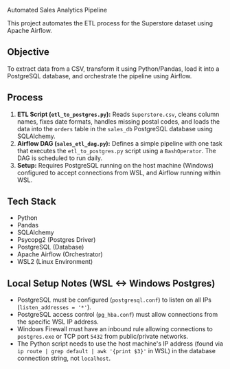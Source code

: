 Automated Sales Analytics Pipeline

This project automates the ETL process for the Superstore dataset using Apache Airflow.

## Objective
To extract data from a CSV, transform it using Python/Pandas, load it into a PostgreSQL database, and orchestrate the pipeline using Airflow.

## Process
1.  **ETL Script (`etl_to_postgres.py`):** Reads `Superstore.csv`, cleans column names, fixes date formats, handles missing postal codes, and loads the data into the `orders` table in the `sales_db` PostgreSQL database using SQLAlchemy.
2.  **Airflow DAG (`sales_etl_dag.py`):** Defines a simple pipeline with one task that executes the `etl_to_postgres.py` script using a `BashOperator`. The DAG is scheduled to run daily.
3.  **Setup:** Requires PostgreSQL running on the host machine (Windows) configured to accept connections from WSL, and Airflow running within WSL.

## Tech Stack
* Python
* Pandas
* SQLAlchemy
* Psycopg2 (Postgres Driver)
* PostgreSQL (Database)
* Apache Airflow (Orchestrator)
* WSL2 (Linux Environment)

## Local Setup Notes (WSL <-> Windows Postgres)
* PostgreSQL must be configured (`postgresql.conf`) to listen on all IPs (`listen_addresses = '*'`).
* PostgreSQL access control (`pg_hba.conf`) must allow connections from the specific WSL IP address.
* Windows Firewall must have an inbound rule allowing connections to `postgres.exe` or TCP port `5432` from public/private networks.
* The Python script needs to use the host machine's IP address (found via `ip route | grep default | awk '{print $3}'` in WSL) in the database connection string, not `localhost`.